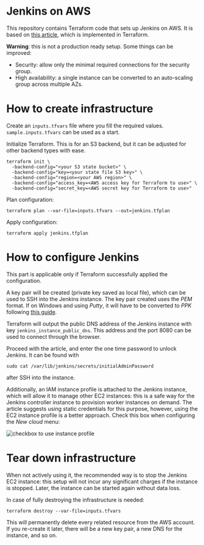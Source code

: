 # Jenkins on AWS

This repository contains Terraform code that sets up Jenkins on AWS. It is based on 
[this article](https://www.jenkins.io/doc/tutorials/tutorial-for-installing-jenkins-on-AWS/), which is implemented in Terraform.

**Warning**: this is not a production ready setup. Some things can be improved:

 - Security: allow only the minimal required connections for the security group.
 - High availability: a single instance can be converted to an auto-scaling group across multiple AZs.

# How to create infrastructure

Create an `inputs.tfvars` file where you fill the required values. `sample.inputs.tfvars` can be used as a start.

Initialize Terraform. This is for an S3 backend, but it can be adjusted for other backend types with ease.

```
terraform init \
  -backend-config="<your S3 state bucket>" \
  -backend-config="key=<your state file S3 key>" \
  -backend-config="region=<your AWS region>" \
  -backend-config="access_key=<AWS access key for Terraform to use>" \
  -backend-config="secret_key=<AWS secret key for Terraform to use>"
```

Plan configuration:

```
terraform plan --var-file=inputs.tfvars --out=jenkins.tfplan
```

Apply configuration:

```
terraform apply jenkins.tfplan
```

# How to configure Jenkins

This part is applicable only if Terraform successfully applied the configuration.

A key pair will be created (private key saved as local file), which can be used to SSH into the Jenkins
instance. The key pair created uses the *PEM* format. If on Windows and using *Putty*, it will have to
be converted to *PPK* following [this guide](https://docs.aws.amazon.com/AWSEC2/latest/UserGuide/putty.html).

Terraform will output the public DNS address of the Jenkins instance with key `jenkins_instance_public_dns`.
This address and the port 8080 can be used to connect through the browser.

Proceed with the article, and enter the one time password to unlock Jenkins. It can be found with

```
sudo cat /var/lib/jenkins/secrets/initialAdminPassword
```

after SSH into the instance.

Additionally, an IAM instance profile is attached to the Jenkins instance, which will allow it to manage other 
EC2 instances: this is a safe way for the Jenkins controller instance to provision worker instances on demand. The 
article suggests using static credentials for this purpose, however, using the EC2 instance profile is a better 
approach. Check this box when configuring the *New cloud* menu:

![checkbox to use instance profile](/img/checkbox.png)

# Tear down infrastructure

When not actively using it, the recommended way is to stop the Jenkins EC2 instance: this setup will not incur 
any significant charges if the instance is stopped. Later, the instance can be started again without data loss.

In case of fully destroying the infrastructure is needed:

```
terraform destroy --var-file=inputs.tfvars
```

This will permanently delete every related resource from the AWS account. If you re-create it later, there will 
be a new key pair, a new DNS for the instance, and so on.